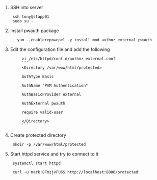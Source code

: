 1. SSH into server

        ssh tony@stapp01
        sudo su -

2. Install pwauth package

          yum --enablerepo=epel -y install mod_authnz_external pwauth 

3. Edit the configuration file and add the following

            vi /etc/httpd/conf.d/authnz_external.conf
            ```
            <Directory /var/www/html/protected>

            AuthType Basic

            AuthName "PAM Authentication"

            AuthBasicProvider external

            AuthExternal pwauth

            require valid-user

            </Directory>
            ```

4. Create protected directory

        mkdir -p /var/www/html/protected

5. Start httpd service and try to connect to it

        systemctl start httpd

        curl -u mark:8FmzjvFU6S http://localhost:8080/protected